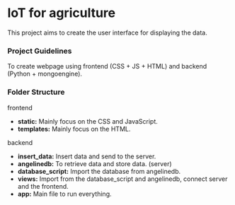 # IoT for agriculture
This project aims to create the user interface for displaying the data.


### Project Guidelines
To create webpage using frontend (CSS + JS + HTML) and backend (Python + mongoengine).


### Folder Structure
frontend
- **static:** Mainly focus on the CSS and JavaScript.
- **templates:** Mainly focus on the HTML.

backend
- **insert_data:** Insert data and send to the server.
- **angelinedb:** To retrieve data and store data. (server)
- **database_script:** Import the database from angelinedb.
- **views:** Import from the database_script and angelinedb, connect server and the frontend.
- **app:** Main file to run everything.

